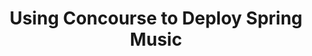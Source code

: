 ---
title:  "Using Concourse to Deploy Spring Music"
description: >
    Deploy a multi-microservice application with Concourse.
summary:
- Deploy a multi-microservice application with Concourse.
topics:
- CI-CD
- Spring
tags:
- Spring
- Concourse
repo: https://github.com/Pivotal-Field-Engineering/s1p-concourse-spring-music
readme: true
---